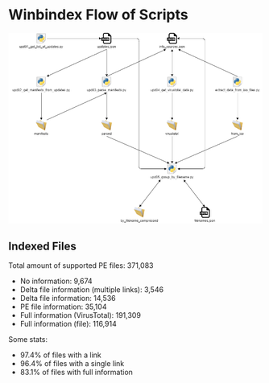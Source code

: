 # Winbindex Flow of Scripts

![winbindex-scripts-flow.png](winbindex-scripts-flow.png)

## Indexed Files

<!--FileStats-->
Total amount of supported PE files: 371,083

* No information: 9,674
* Delta file information (multiple links): 3,546
* Delta file information: 14,536
* PE file information: 35,104
* Full information (VirusTotal): 191,309
* Full information (file): 116,914

Some stats:

* 97.4% of files with a link
* 96.4% of files with a single link
* 83.1% of files with full information
<!--/FileStats-->
